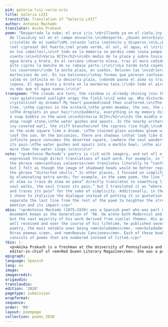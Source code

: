 ```yaml
---
pid: galeria-lxii-varia-xciv
title: Galeria LXII
transtitle: Translation of “Galeria LXII”
author: Antonio Machado
translator: Anika Prakash
poem: "Desgarrada la nube; el arco iris \nbrillando ya en el cielo,\ny en un fanal
  de lluvia\ny sol en el campo envuelto.\n\nDesperté. ¿Quién enturbia\nlos mágicos
  cristales de mi sueño?\nMi corazón latía \natónito y disperso.\n\n…¡El limonar florido,
  \nel cipresal del huerto,\nel prado verde, el sol, el agua, el \niris…, el agua
  en tus cabellos!…\n\nY todo en la memoria se perdía como \nuna pompa de jabón al
  viento.\n\n<h2>Varia XCIV</h2>\n\nEn medio de la plaza y sobre tosca piedra, \nel
  agua brota y brota. En el cercano \nhuerto eleva, tras el muro ceñido por la \nhiedra,
  alto ciprés la mancha de su ramaje yerto.\r\n\r\nLa tarde está cayendo frente a
  los caserones\r\nde la ancha plaza, en sueños. Relucen las \nvidrieras con ecos
  mortecinos de sol. En los balcones\r\nhay formas que parecen confusas calaveras.\r\n\r\nLa
  calma es infinita en la desierta plaza, \ndonde pasea el alma su traza de alma en
  \npena. El agua brota y brota en la marmórea taza.\r\nEn todo el aire en sombra
  no más que el agua suena.\r\n\n"
transpoem: "The clouds are torn, the rainbow is already shining \nin the sky: the
  rain quiets\nand sunlight wraps the field.\n\nI woke up. Who disturbed the magic
  crystals\nof my dreams? My heart pounded\nand then scattered.\n\nThe flowering lemon
  tree, \nthe cypress in the orchard,\nthe green meadow, the sun, the water, the iris!
  \nThe droplets in your hair!\n\nSuddenly, everything in my memory dissipated \nlike
  a soap bubble in the wind.\n\n<h2>Varia XCIV</h2>\n\nIn the middle of the square,
  atop rough stone,\nthe water gushes and spouts. In the nearby orchard \nbehind the
  ivy-covered wall, the stiff branches\nof the cypress rise high.\n\nAfternoon settles
  on the wide square like a dream. \nThe stained-glass windows gleam with dull echoes
  \nof the sun. On the balconies, there are shadows \nthat look like distorted skulls.\n\nAn
  infinite peace consumes the deserted square, \nwhere the soul wanders and traces
  its pain.\nThe water gushes and spouts into a marble bowl; \nthe air darkens no
  more than the water sings.\n\n\n\n\n"
note: "<p>Antonio Machado’s poetry is rich with imagery, and not all of it is properly
  expressed through direct translations of each word. For example, in “Varia XCIV,”
  the phrase <em>confusas calaveras</em> translates literally to “confused skulls,”
  but I felt as though the image of shadowed heads would be better represented by
  the phrase “distorted skulls.” In other places, I focused on simplifying the meaning
  by eliminating extra words; for example, in the same poem, the line “dónde pasea
  el alma su traza de alma en pena” directly translates to something like “where the
  soul walks, the soul traces its pain,” but I translated it as “where the soul wanders
  and traces its pain” for the sake of simplicity. Additionally, in the final poem,
  I chose to italicize the dialogue instead of putting it in quotation marks and to
  separate the last line from the rest of the poem to heighten the strength of its
  emotion and its impact.</p>"
abio: "<p>Antonio Machado (1875–1939) was a Spanish poet who was part of the literary
  movement known as the Generation of ’98. He wrote both Modernist and Romantic poetry,
  but the vast majority of his work derived from similar themes. His poetry was very
  well received and over the course of his lifetime, he published several books of
  poetry, the most notable ones being <em>Soledades</em>, <em>Soledades. Galerias.
  Otras poemas.</em>, and <em>Nuevas Canciones</em>. Each of these books primarily
  consists of poems that are numbered instead of titled.</p>"
tbio: |-
  <p>Anika Prakash is a freshman at the University of Pennsylvania and the
  editor-in-chief of <em>Red Queen Literary Magazine</em>. She was a participant in the 2016 Adroit Journal Mentorship Program, the 2017 Iowa Young Writers’ Studio, and the 2018 Kelly Writers House Summer Workshop. Her poetry has been recognized by the <em>Adroit Journal</em>, Scholastic Art & Writing, and the Writers’ Theatre of New Jersey, and her work has appeared or is forthcoming in a <em>Platypus Press</em> anthology, <em>Red Paint Hill</em>, <em>Noble Gas Qtrly</em>, <em>Hobart</em>, the <em>Ellis Review</em>, and <em>Glass</em>, among others.</p>
epigraph: 
language: Spanish
lang: es
image: 
imagecredit: 
origaudio: 
translaudio: 
edition: '2020'
pagetype: submission
wrapformat: 
sequence: 
order: '09'
layout: poempage
collection: poems_2020
---
```

